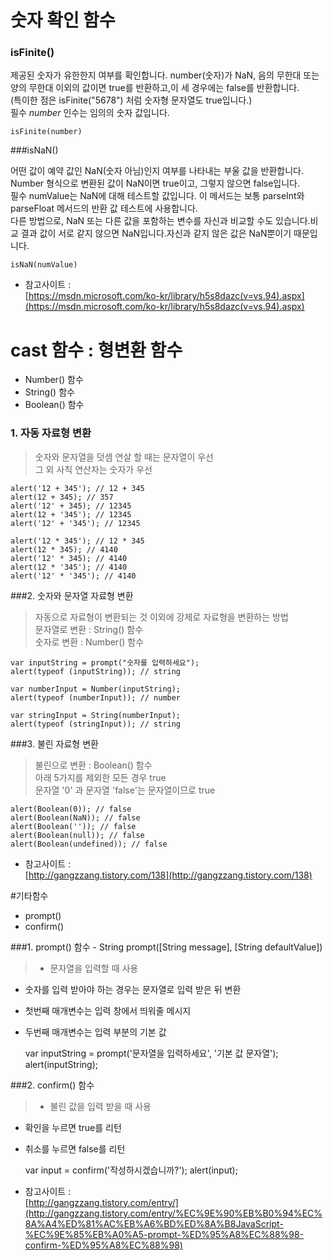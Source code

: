 # 숫자 확인 함수 

### isFinite()

제공된 숫자가 유한한지 여부를 확인합니다. number(숫자)가 NaN, 음의 무한대 또는 양의 무한대 이외의 값이면 true를 반환하고,이 세 경우에는 false를 반환합니다. <br>
(특이한 점은 isFinite("5678") 처럼 숫자형 문자열도 true입니다.)<br>
필수 *number* 인수는 임의의 숫자 값입니다.

    
	isFinite(number)
    

###isNaN()

어떤 값이 예약 값인 NaN(숫자 아님)인지 여부를 나타내는 부울 값을 반환합니다.<br>
Number 형식으로 변환된 값이 NaN이면 true이고, 그렇지 않으면 false입니다.<br>
필수 numValue는 NaN에 대해 테스트할 값입니다.
이 메서드는 보통 parseInt와 parseFloat 메서드의 반환 값 테스트에 사용합니다.<br>
다른 방법으로, NaN 또는 다른 값을 포함하는 변수를 자신과 비교할 수도 있습니다.비교 결과 값이 서로 같지 않으면 NaN입니다.자신과 같지 않은 값은 NaN뿐이기 때문입니다.

    
	isNaN(numValue)
    

- 참고사이트 : <br>
[https://msdn.microsoft.com/ko-kr/library/h5s8dazc(v=vs.94).aspx](https://msdn.microsoft.com/ko-kr/library/h5s8dazc(v=vs.94).aspx)  



# cast 함수 : 형변환 함수
- Number() 함수
- String() 함수
- Boolean() 함수

 
### 1. 자동 자료형 변환
>숫자와 문자열을 덧셈 연살 할 때는 문자열이 우선<br>
그 외 사칙 연산자는 숫자가 우선

    
	alert('12 + 345'); // 12 + 345
	alert(12 + 345); // 357
	alert('12' + 345); // 12345
	alert(12 + '345'); // 12345
	alert('12' + '345'); // 12345
	
	alert('12 * 345'); // 12 * 345
	alert(12 * 345); // 4140
	alert('12' * 345); // 4140
	alert(12 * '345'); // 4140
	alert('12' * '345'); // 4140
    

###2. 숫자와 문자열 자료형 변환
>자동으로 자료형이 변환되는 것 이외에 강제로 자료형을 변환하는 방법<br>
문자열로 변환 : String() 함수<br>
숫자로 변환 : Number() 함수
    
	var inputString = prompt("숫자를 입력하세요");
	alert(typeof (inputString)); // string
	
	var numberInput = Number(inputString);
	alert(typeof (numberInput)); // number
	
	var stringInput = String(numberInput);
	alert(typeof (stringInput)); // string
    

###3. 불린 자료형 변환
>불린으로 변환 : Boolean() 함수<br>
아래 5가지를 제외한 모든 경우 true<br>
문자열 '0' 과 문자열 'false'는 문자열이므로 true<br>

    
	alert(Boolean(0)); // false
	alert(Boolean(NaN)); // false
	alert(Boolean('')); // false
	alert(Boolean(null)); // false
	alert(Boolean(undefined)); // false
    
- 참고사이트 : <br>
[http://gangzzang.tistory.com/138](http://gangzzang.tistory.com/138)  

#기타함수
- prompt()
- confirm()

###1. prompt() 함수 - String prompt([String message], [String defaultValue])
>- 문자열을 입력할 때 사용
- 숫자를 입력 받아야 하는 경우는 문자열로 입력 받은 뒤 변환
- 첫번째 매개변수는 입력 창에서 띄워줄 메시지
- 두번째 매개변수는 입력 부분의 기본 값

    
	var inputString = prompt('문자열을 입력하세요', '기본 값 문자열');
	alert(inputString);
    

###2. confirm() 함수
>- 불린 값을 입력 받을 때 사용
- 확인을 누르면 true를 리턴
- 취소를 누르면 false를 리턴

    
	var input = confirm('작성하시겠습니까?');
	alert(input);
    
- 참고사이트 : <br>
[http://gangzzang.tistory.com/entry/](http://gangzzang.tistory.com/entry/%EC%9E%90%EB%B0%94%EC%8A%A4%ED%81%AC%EB%A6%BD%ED%8A%B8JavaScript-%EC%9E%85%EB%A0%A5-prompt-%ED%95%A8%EC%88%98-confirm-%ED%95%A8%EC%88%98)  

